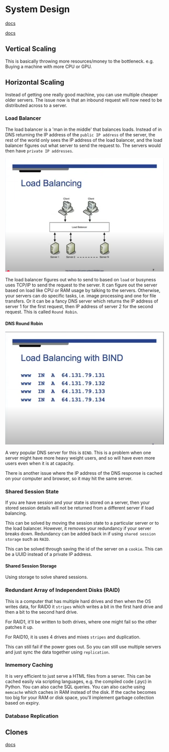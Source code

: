 # System Design

[docs](https://github.com/donnemartin/system-design-primer?tab=readme-ov-file#system-design-topics-start-here)

[docs](https://www.youtube.com/watch?v=-W9F__D3oY4)

## Vertical Scaling

This is basically throwing more resources/money to the bottleneck. e.g. Buying a machine with more CPU or GPU.

## Horizontal Scaling

Instead of getting one really good machine, you can use multiple cheaper older servers. The issue now is that an inbound request will now need to be distributed across to a server.

### Load Balancer

The load balancer is a 'man in the middle' that balances loads. Instead of in DNS returning the IP address of the `public IP address` of the server, the rest of the world only sees the IP address of the load balancer, and the load balancer figures out what server to send the request to. The servers would then have `private IP addresses`.

![load balancer](./load%20balancer.png)

The load balancer figures out who to send to based on `load` or busyness uses TCP/IP to send the request to the server. It can figure out the server based on load like CPU or RAM usage by talking to the servers. Otherwise, your servers can do specific tasks, i.e. image processing and one for file transfers. Or it can be a fancy DNS server which returns the IP address of server 1 for the first request, then IP address of server 2 for the second request. This is called `Round Robin`.

#### DNS Round Robin

![round robin](./Round%20robin.png)

A very popular DNS server for this is `BIND`. This is a problem when one server might have more heavy weight users, and so will have even more users even when it is at capacity.

There is another issue where the IP address of the DNS response is cached on your computer and browser, so it may hit the same server.

### Shared Session State

If you are have session and your state is stored on a server, then your stored session details will not be returned from a different server if load balancing.

This can be solved by moving the session state to a particular server or to the load balancer. However, it removes your redundancy if your server breaks down. Redundancy can be added back in if using `shared session storage` such as `RAID`.

This can be solved through saving the id of the server on a `cookie`. This can be a UUID instead of a private IP address.

#### Shared Session Storage

Using storage to solve shared sessions.

### Redundant Array of Independent Disks (RAID)

This is a computer that has multiple hard drives and then when the OS writes data, for RAID0 it `stripes` which writes a bit in the first hard drive and then a bit to the second hard drive.

For RAID1, it'll be written to both drives, where one might fail so the other patches it up.

For RAID10, it is uses 4 drives and mixes `stripes` and duplication.

This can still fail if the power goes out. So you can still use multiple servers and just sync the data together using `replication`.

### Inmemory Caching

It is very efficient to just serve a HTML files from a server. This can be cached easily via scripting languages, e.g. the compiled code (.pyc) in Python. You can also cache SQL queries. You can also cache using `memcache` which caches in RAM instead of the disk. If the cache becomes too big for your RAM or disk space, you'll implement garbage collection based on expiry.

### Database Replication

## Clones

[docs](https://web.archive.org/web/20220530193911/https://www.lecloud.net/post/7295452622/scalability-for-dummies-part-1-clones)
